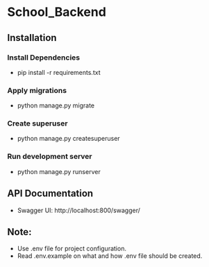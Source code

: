 # School_Backend
## Installation

### Install Dependencies
- pip install -r requirements.txt

### Apply migrations
- python manage.py migrate

### Create superuser
- python manage.py createsuperuser

### Run development server
- python manage.py runserver

## API Documentation
- Swagger UI: http://localhost:800/swagger/

## Note:
- Use .env file for project configuration.
- Read .env.example on what and how .env file should be created.